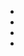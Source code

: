 

* [](095-EXT.BasketballCourt-FLASHBACK.md)
* [](113-EXT.BasketballCourt-FLASHBACK.md)
* [](119-EXT.BasketballCourt-FLASHBACK.md)
* [](120-EXT.BasketballCourt-FLASHBACK.md)
